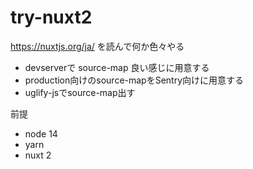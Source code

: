 # try-nuxt2

https://nuxtjs.org/ja/ を読んで何か色々やる

- devserverで source-map 良い感じに用意する
- production向けのsource-mapをSentry向けに用意する
- uglify-jsでsource-map出す

前提

- node 14
- yarn
- nuxt 2
